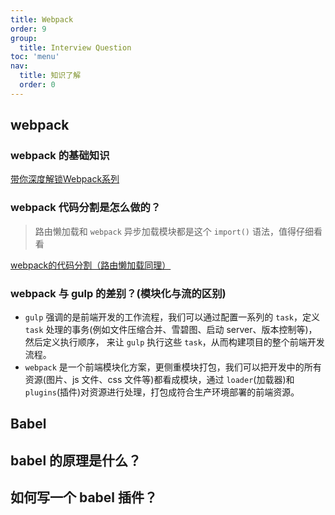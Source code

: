 ```yaml
---
title: Webpack
order: 9
group:
  title: Interview Question
toc: 'menu'
nav:
  title: 知识了解
  order: 0
---
```


## webpack

### webpack 的基础知识

[带你深度解锁Webpack系列](https://juejin.cn/post/6844904079219490830)

### webpack 代码分割是怎么做的？

> 路由懒加载和 `webpack` 异步加载模块都是这个 `import()` 语法，值得仔细看看

[webpack的代码分割（路由懒加载同理）](https://juejin.cn/post/6844904101134729229)

### webpack 与 gulp 的差别？(模块化与流的区别)

- `gulp` 强调的是前端开发的工作流程，我们可以通过配置一系列的 `task`，定义 `task` 处理的事务(例如文件压缩合并、雪碧图、启动 server、版本控制等)，然后定义执行顺序， 来让 `gulp` 执行这些 `task`，从而构建项目的整个前端开发流程。
- `webpack` 是一个前端模块化方案，更侧重模块打包，我们可以把开发中的所有资源(图片、js 文件、css 文件等)都看成模块，通过 `loader`(加载器)和 `plugins`(插件)对资源进行处理，打包成符合生产环境部署的前端资源。

## Babel

## babel 的原理是什么？

## 如何写一个 babel 插件？
